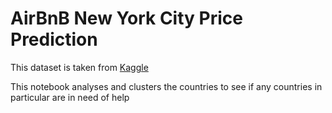 
# AirBnB New York City Price Prediction
This dataset is taken from [Kaggle](https://www.kaggle.com/rohan0301/unsupervised-learning-on-country-data)

This notebook analyses and clusters the countries to see if any countries in particular are in need of help
